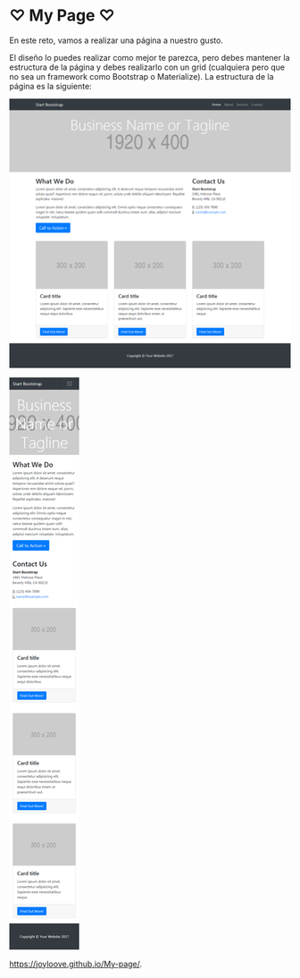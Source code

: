 # ♡ My Page ♡

En este reto, vamos a realizar una página a nuestro gusto.

El diseño lo puedes realizar como mejor te parezca, pero debes mantener la estructura de la página y debes realizarlo con un grid (cualquiera pero que no sea un framework como Bootstrap o Materialize). La estructura de la página es la siguiente:

![desktop.png](assets/images/desktop.png)

![responsive.png](assets/images/responsive.png)

https://joyloove.github.io/My-page/.
